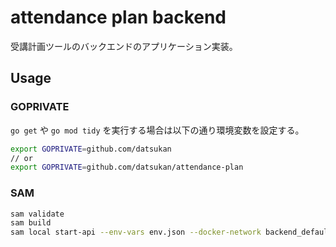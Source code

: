 # attendance plan backend

受講計画ツールのバックエンドのアプリケーション実装。

## Usage

### GOPRIVATE

`go get` や `go mod tidy` を実行する場合は以下の通り環境変数を設定する。

```sh
export GOPRIVATE=github.com/datsukan
// or
export GOPRIVATE=github.com/datsukan/attendance-plan
```

### SAM

```sh
sam validate
sam build
sam local start-api --env-vars env.json --docker-network backend_default
```
